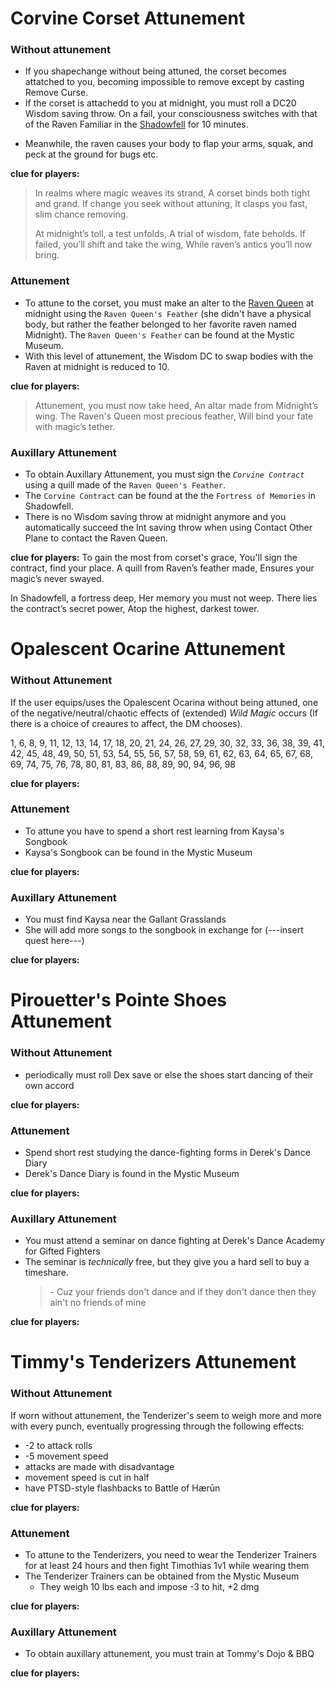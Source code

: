 # Corvine Corset Attunement
### Without attunement
- If you shapechange without being attuned, the corset becomes attatched to you, becoming impossible to remove except by casting Remove Curse.
- If the corset is attachedd to you at midnight, you must roll a DC20 Wisdom saving throw. On a fail, your consciousness switches with that of the Raven Familiar in the [Shadowfell](https://forgottenrealms.fandom.com/wiki/Shadowfell) for 10 minutes. 
  
  
<!--- 
originally made which plane you go to random, but changed it to Shadowfell

Roll 2d4 (in order) to determine which plane you see through raven's eyes (see the [wiki](https://en.wikipedia.org/wiki/Outer_Plane#List_of_planes) for description): 
  |̅1̅st̅\ <u>2nd</u> | 1 | 2 |  3| 4 |
  |:-: |:-:|:-:|:-:|:-:|
  | 1 | Mount Celestia | Bytopia | Elysium | Beastlands |
  | 2 | Arborea | Ysgard | Limbo | Pandemonium |
  | 3 | Abyss | Carceri | Hades | Gehenna |
  | 4 | Nine Hells of Baator | Acheron | Mechanus | Arcadia |
  --->

- Meanwhile, the raven causes your body to flap your arms, squak, and peck at the ground for bugs etc.

**clue for players:** 
> In realms where magic weaves its strand,
> A corset binds both tight and grand.
> If change you seek without attuning,
> It clasps you fast, slim chance removing.
>
> At midnight’s toll, a test unfolds,
A trial of wisdom, fate beholds.
If failed, you’ll shift and take the wing,
While raven’s antics you’ll now bring.

### Attunement
- To attune to the corset, you must make an alter to the [Raven Queen](https://forgottenrealms.fandom.com/wiki/Raven_Queen) at midnight  using the `Raven Queen's Feather` (she didn't have a physical body, but rather the feather belonged to her favorite raven named Midnight). The `Raven Queen's Feather` can be found at the Mystic Museum. 
- With this level of attunement, the Wisdom DC to swap bodies with the Raven at midnight is reduced to 10. 
  
**clue for players:** 
>Attunement, you must now take heed,
An altar made from Midnight’s wing.
The Raven's Queen most precious feather,
Will bind your fate with magic’s tether.


### Auxillary Attunement
- To obtain Auxillary Attunement, you must sign the *`Corvine Contract`* using a quill made of the `Raven Queen's Feather`.
- The `Corvine Contract` can be found at the the `Fortress of Memories` in Shadowfell.
- There is no Wisdom saving throw at midnight anymore and you automatically succeed the Int saving throw when using Contact Other Plane to contact the Raven Queen.
    
**clue for players:** 
To gain the most from corset's grace,
You'll sign the contract, find your place.
A quill from Raven’s feather made,
Ensures your magic’s never swayed.

In Shadowfell, a fortress deep,
Her memory you must not weep.
There lies the contract’s secret power,
Atop the highest, darkest tower.

# Opalescent Ocarine Attunement

### Without Attunement
If the user equips/uses the Opalescent Ocarina without being attuned, one of the negative/neutral/chaotic effects of (extended) *Wild Magic* occurs (If there is a choice of creaures to affect, the DM chooses).

1, 6, 8, 9, 11, 12, 13, 14, 17, 18, 20, 21, 24, 26, 27, 29, 30, 32, 33, 36, 38, 39, 41, 42, 45, 48, 49, 50, 51, 53, 54, 55, 56, 57, 58, 59, 61, 62, 63, 64, 65, 67, 68, 69, 74, 75, 76, 78, 80, 81, 83, 86, 88, 89, 90, 94, 96, 98

  
**clue for players:** 
### Attunement
- To attune you have to spend a short rest learning from Kaysa's Songbook
- Kaysa's Songbook can be found in the Mystic Museum

  
**clue for players:** 

### Auxillary Attunement
- You must find Kaysa near the Gallant Grasslands
- She will add more songs to the songbook in exchange for (---insert quest here---)

  
**clue for players:** 

# Pirouetter's Pointe Shoes Attunement

### Without Attunement
- periodically must roll Dex save or else the shoes start dancing of their own accord

  
**clue for players:** 

### Attunement
- Spend short rest studying the dance-fighting forms in Derek's Dance Diary
- Derek's Dance Diary is found in the Mystic Museum

  
**clue for players:** 


### Auxillary Attunement
- You must attend a seminar on dance fighting at Derek's Dance Academy for Gifted Fighters
- The seminar is *technically* free, but they give you a hard sell to buy a timeshare. 
  > \- Cuz your friends don't dance and if they don't dance then they ain't no friends of mine

    
**clue for players:** 


# Timmy's Tenderizers Attunement

### Without Attunement
If worn without attunement, the Tenderizer's seem to weigh more and more with every punch, eventually progressing through the following effects: 
- -2 to attack rolls
- -5 movement speed
- attacks are made with disadvantage
- movement speed is cut in half
- have PTSD-style flashbacks to Battle of Hærūn

  
**clue for players:** 

### Attunement
- To attune to the Tenderizers, you need to wear the Tenderizer Trainers for at least 24 hours and then fight Timothias 1v1 while wearing them
- The Tenderizer Trainers can be obtained from the Mystic Museum 
  - They weigh 10 lbs each and impose -3 to hit, +2 dmg 

  
**clue for players:** 

### Auxillary Attunement
-  To obtain auxillary attunement, you must train at Tommy's Dojo & BBQ

  
**clue for players:** 